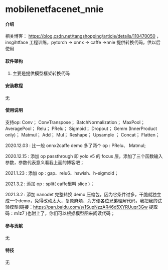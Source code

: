 # mobilenetfacenet_nnie

#### 介绍
相关博客： https://blog.csdn.net/tangshopping/article/details/110470050 ，insgihtface 工程训练，pytorch -> onnx -> caffe ->nnie
提供转换代码，供以后使用

#### 软件架构
1. 主要是提供模型框架转换代码


#### 安装教程

无
#### 使用说明

支持op:
Conv；
ConvTranspose；
BatchNormalization；
MaxPool；
AveragePool；
Relu；
PRelu；
Sigmoid；
Dropout；
Gemm (InnerProduct only)；
Matmul；
Add；
Mul；
Reshape；
Upsample ；
Concat；
Flatten；

2020.12.03 : 比一般 onnx2caffe demo 多了两个 op : PRelu、 Matmul;

2020.12.15 : 添加 op passthrough 即 yolo v5 的 focus 层，添加了三个函数输入参数，参数代表意义看我上面的博客吧；

2021.1.23 : 添加 op : gap、relu6、hswish、h-sigmoid；

2021.3.2 : 添加 op : split( caffe里叫 slice )；

2021.3.2 : 添加 nanodet 完整转换 demo 压缩包，因为它条件过多，干脆就独立成一个demo，免得改动太大，复原麻烦，为方便各位兄弟理解代码，我把我的试验模型(链接：https://pan.baidu.com/s/1SupNzzAR46d5XYRUuqr3Gw 提取码：m1z7 )也附上了，你们可以根据模型图来阅读代码；
#### 参与贡献

无


#### 特技

无
